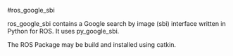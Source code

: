 #ros_google_sbi

ros_google_sbi contains a Google search by image (sbi) interface written in Python for ROS. It uses py_google_sbi.

The ROS Package may be build and installed using catkin.